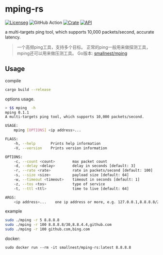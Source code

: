 # mping-rs
[![License](https://img.shields.io/:license-apache%202-blue.svg)](https://opensource.org/licenses/Apache-2.0)g ![GitHub Action](https://github.com/smallnest/mping-rs/actions/workflows/quickstart.yml/badge.svg) [![Crate](https://img.shields.io/crates/v/mping.svg)](https://crates.io/crates/mping)
[![API](https://docs.rs/mping/badge.svg)](https://docs.rs/mping)

a multi-targets ping tool, which supports 10,000 packets/second, accurate latency.

> 一个高频ping工具，支持多个目标。
> 正常的ping一般用来做探测工具，mping还可以用来做压测工具。
> Go版本: [smallnest/mping](https://github.com/smallnest/mping)

## Usage

compile

```sh
cargo build --release
```

options usage.

```sh
> $$ mping  -h
mping 0.1.1
A multi-targets ping tool, which supports 10,000 packets/second.

USAGE:
    mping [OPTIONS] <ip address>...

FLAGS:
    -h, --help       Prints help information
    -V, --version    Prints version information

OPTIONS:
    -c, --count <count>        max packet count
    -d, --delay <delay>        delay in seconds [default: 3]
    -r, --rate <rate>          rate in packets/second [default: 100]
    -s, --size <size>          payload size [default: 64]
    -w, --timeout <timeout>    timeout in seconds [default: 1]
    -z, --tos <tos>            type of service
    -t, --ttl <ttl>            time to live [default: 64]

ARGS:
    <ip address>...    one ip address or more, e.g. 127.0.0.1,8.8.8.8/24,bing.com
```

example

```sh
sudo ./mping -r 5 8.8.8.8
sudo ./mping -r 100 8.8.8.8/30,8.8.4.4,github.com
sudo ./mping -r 100 github.com,bing.com
```

docker:
```
sudo docker run --rm -it smallnest/mping-rs:latest 8.8.8.8
```
